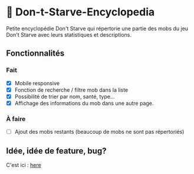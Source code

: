 # :notebook_with_decorative_cover: Don-t-Starve-Encyclopedia
Petite encyclopédie Don't Starve qui répertorie une partie des mobs du jeu Don't Starve avec leurs statistiques et descriptions.

## Fonctionnalités
### Fait
- [x] Mobile responsive
- [x] Fonction de recherche / filtre mob dans la liste
- [x] Possibilité de trier par nom, santé, type...
- [x] Affichage des informations du mob dans une autre page.

### À faire
- [ ] Ajout des mobs restants (beaucoup de mobs ne sont pas répertoriés)

## Idée, idée de feature, bug?
C'est ici : [here](https://github.com/d0tcom/RandomizeGradient/issues)